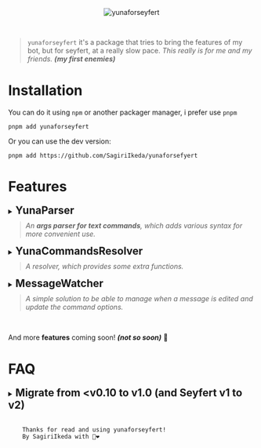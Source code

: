<center>
<img src="https://i.imgur.com/brbipcY.png" alt="yunaforseyfert"  style="max-width: 80%; padding-bottom: 30px"/>
</center>

> ` yunaforseyfert ` it's a package that tries to bring the features of my bot, but for seyfert, at a really slow pace. 
> *This really is for me and my friends. **(my first enemies)***

# Installation 

You can do it using `npm` or another packager manager, i prefer use  `pnpm`

```
pnpm add yunaforseyfert
```

Or you can use the dev version:

```
pnpm add https://github.com/SagiriIkeda/yunaforsefyert
```

# Features

<details>
  <summary>
    <h2 style="display: inline">YunaParser</h2>
    <br/>
    <blockquote style="padding-left:10px;margin-top:10px">
    <i>An <strong>args parser for text commands</strong>,
    which adds various syntax for more convenient use.</i>
    </blockquote>
  </summary>

### Installation

After you install `yunaforseyfert` you need to import `Yuna` like this:

```js
import { Yuna } from "yunaforseyfert";
```

Then, you need to add it as seyfert's default argsParser, as follows:

```js
import { HandleCommand } from "seyfert/lib/commands/handle";
import { Yuna } from "yunaforseyfert";

class YourHandleCommand extends HandleCommand {
    argsParser = Yuna.parser(); // Here are the settings, but that will be explained below
}

// your bot's client
client.setServices({
    handleCommand: YourHandleCommand,
});

```

And now, the magic will begin!

### How this works, and what do?

Let's say you have the following command

```js
const options = {
  first: createStringOption({
    description: "Penguins are life",
    required: true
  }),
  second: createStringOption({
    description: "Do you know i love penguins?",
    required: true
  })
}

@Declare({
  name: 'test',
  description: 'Test command'
})
@Options(options)
export default class TestCommand extends Command {
  async run(ctx: CommandContext<typeof options>) { 
    const { first, second } = ctx.options;

    const embed = new Embed({
        title: "Parsed!",
        fields: [
            {
                name: "First",
                value: first
            },
            {
                name: "Second",
                value: second
            }
        ]
    })

    await ctx.write({
      embeds: [embed]
    });
  }
}
```

The command has two options `first` and `second`, in that order.

For the parser, each word counts as an option, and will be added in the order of the command. That is, if we use the command in the following way:

<img src="https://i.imgur.com/xdpSRIg.png" width="100%" />

`ctx.options` will be return 
```json
{
    "first": "Hellow!",
    "second": "penguin"
}
```

But, if i want to use more than one word?

You can use the following syntax

`"your words"` `'your beutiful sentence'` **\`penguin world\`**

<img src="https://i.imgur.com/Us2zi3V.png" width="100%" />

it will return 

```json
{
    "first": "your words",
    "second": "your beatiful sentence"
}
```
Another case is that the option is the last or only one, in this case it will not be necessary to use "" and all the remaining content will be taken as the option. Example:

<img src="https://i.imgur.com/MayfQbj.png" width="100%" />

#### Named Syntax

**What if I want to use the options in the order I want or need?**

You can use the following syntaxes:

`--option` content

`-option` content

`option:` content

Like this.

<img src="https://i.imgur.com/6olfDEu.png" width="100%" />

Also, if an option is of type `Boolean` , when used with only the `-option` or `--option` syntax with nothing else following it, it will return true. Example:

<img src="https://i.imgur.com/T8JwCdY.png" width="100%" />

```jsonc
{
  "first": "hello",
  "devmode": "true" // will later be converted to true.
}
```

#### Escaping characters

You can escape any special character or syntax, if you need to, using `\`

<img src="https://i.imgur.com/i1SROrV.png" width="100%"/>

this will return:

```json
{
    "first": "hey!",
    "second": "how are you? --second well."
}
```
also this works with 

`"` `'` `\``

`:` `-` `--` *(in named options)*

`/` *(in urls, like https://)*

### Config
The configurations allow changing the behavior of the parser; this is done when using `Yuna.parser` The allowed ones are as follows:

```ts
Yuna.parser({
    /**
     * this only show console.log with the options parsed.
     * @default false */
    logResult: false,
    /** syntaxes enabled */
    syntax: {
        /** especify what longText tags you want
         *
         * " => "penguin life"
         *
         * ' => 'beautiful sentence'
         *
         * ` => `Eve『Insomnia』 is a good song`
         *
         * @default 🐧 all enabled
         */
        longTextTags: ['"', "'", "`"],
        /** especify what named syntax you want
         *
         *  -  => -option content value
         *
         *  -- => --option content value
         *
         *  :  => option: content value
         *
         * @default 🐧 all enabled
         */
        namedOptions: ["-", "--", ":"]
    },

    /**
     * Turning it on can be useful for when once all the options are obtained,
     * the last one can take all the remaining content, ignoring any other syntax.
     * @default {false}
     */
    breakSearchOnConsumeAllOptions: false,

    /**
     * Limit that you can't use named syntax "-" and ":" at the same time,
     * but only the first one used, sometimes it's useful to avoid confusion.
     * @default {false}
     */
    useUniqueNamedSyntaxAtSameTime: false,
    /**
    * This disables the use of longTextTags in the last option
    * @default {false}
    */
    disableLongTextTagsInLastOption: false,


    /** Use Yuna's choice resolver instead of the default one, put null if you don't want it,
     * 
     * YunaChoiceResolver allows you to search through choices regardless of case or lowercase, 
     * as well as allowing direct use of an choice's value,
     * and not being forced to use only the name. 
     * 
     * @default enabled
     */
    resolveCommandOptionsChoices: {
        /** Allow you to use the value of a choice directly, not necessarily search by name
         * @default {true}
         */
        canUseDirectlyValue: true;
    };

    /** If the first option is of the 'User' type,
     *  it can be taken as the user to whom the message is replying.
     *  @default {null} (not enabled)
     */
    useRepliedUserAsAnOption: {
        /** need to have the mention enabled (@PING)
         * @default {false}
         */
        requirePing: false;
    };
})
```

**breakSearchOnConsumeAllOptions example**


<img src="https://i.imgur.com/duer8NK.png" width="100%" />

**useUniqueNamedSyntaxAtSameTime example**


<img src="https://i.imgur.com/myHrl9L.png" width="100%" />

**disableLongTextTagsInLastOption example**


<img src="https://i.imgur.com/2BNIBIx.png" width="100%" />


**useRepliedUserAsAnOption**

> Suppose we have a command with two options, `user` and `message`. As long as we have the `useRepliedUserAsAnOption` option set, the `user` option will be taken as the user to whom the message is replying, and the other options (if any) will be used normally in the message. In case you are not replying to any message `user` will have to be specified in the message, as it is normally. Example:

**replying example**


<img src="https://i.imgur.com/7aujz0w.png" width="100%" />

**not replying example**


<img src="https://i.imgur.com/llpFwE9.png" width="100%" />

Also, if necessary, each command can use a specific configuration. For this, you can use the `@DeclareParserConfig` decorator

```js
import { DeclareParserConfig } from "yunaforseyfert";

const options = {
    first: createStringOption({
        description: "first option",
        required: true,
    }),
};

@Declare({
    name: "test",
    description: "with penguins the life is better.",
})
@Options(options)
@DeclareParserConfig({
  // Place your settings here
}) 
export default class TestCommand extends Command {}
```

Also, we provide some recommended configurations `(only one at the moment :] )` for commands such as an Eval.

This can be used as

```js
import { DeclareParserConfig, ParserRecommendedConfig } from "yunaforseyfert";

@DeclareParserConfig(ParserRecommendedConfig.Eval)
```
This will enable **disableLongTextTagsInLastOption** and **breakSearchOnConsumeAll**. Things that I consider necessary in an eval.


### "Demostration" thanks to @justo
<img src="https://i.imgur.com/cRrLoG2.gif" width="100%" />

</details>

<details>

  <summary>
  <h2 style="display: inline">YunaCommandsResolver</h2>
  <br/>

  <blockquote style="padding-left:10px;margin-top:10px">
  <i>A resolver, which provides some extra functions. </i>
  </blockquote>
  </summary>

### Installation

Set `Yuna.resolve` as the default `resolveCommandFromContent` of seyfert, as follows:

```js

import { HandleCommand } from "seyfert/lib/commands/handle";
import { Yuna } from "yunaforseyfert";

class YourHandleCommand extends HandleCommand {

  resolveCommandFromContent = Yuna.resolver({
      /**
       * You need to pass the client in order to prepare the commands that the resolver will use.
      */
      client: this.client,
      /**
       * Event to be emitted each time the commands are prepared.
      */
      afterPrepare: (metadata) => {
          this.client.logger.debug(`Ready to use ${metadata.commands.length} commands !`);
      },
  });

}

yourBotClient.setServices({
  handleCommand: YourHandleCommand,
});
```

After this, you are ready to enjoy the following advantages!

### Case Insensitive

> Ise your commands regardless of case, it will sound stupid in some cases
> 
> But I have seen users try to use them with capital letters. 🐧

### Shortcuts 

Accesses a subcommand or group, without the need to place the parent command. For example, you would normally access it as `music play`, now you can access it directly as `play`.

To configure it in your subcommands, you must use the `@Shortcut` decorator.

```ts
import { Shortcut } from "yunaforseyfert";

@Declare({
    name: "example",
    description: "example subCommand",
})
@Group("penguin")
@Shortcut()
export default class ExampleSubCommand extends SubCommand {
    // ...
}

```
And now it can be accessed directly as `example` without the parent command.

In groups the configuration is as follows, you must add the `shortcut` property as `true` in your group. Example:

```ts
/** ... */
@Groups({
  penguin: {
      defaultDescription: "penguin group",
      shortcut: true,
  }
})
export default class ParentCommand extends Command {}
```

And now the subCommand shown above can also be accessed as `penguin example` without the parent.

### fallbackSubCommand

Used to access a default subcommand, in case one is not found.

Suppose you have the following command structure:

```
- parent
    - sub1
    - group
        - sub
    - sub2
    - sub3
 ```

And the user has tried to use `parent sub4`

since that subcommand does not exist, `sub1` (or another specified one, but by default it will be the first one, from the parent or group) will be used.

It is also useful to use a subcommand without placing its name.

To enable this feature globally, when using `Yuna.resolve`, add the `useFallbackSubCommand` property as `true`. Example:

```ts
Yuna.resolver({
  //...
  useFallbackSubCommand: true,
})
```

### Note

For the correct functioning of the resolver the commands must be prepared, this is done by default after they are all loaded or reloaded. But if you reload a specific Command/SubCommand it is recommended that you reprepare the commands manually, this can be done by:

```ts 
import { Yuna } from "yunaforseyfert"

Yuna.commands.prepare(client /* your bot's client */)
```

It can also be enabled/disabled on a specific parent command using the `@DeclareFallbackSubCommand` decorator as follows:

```ts
import { DeclareFallbackSubCommand } from "yunaforseyfert";
import PrimarySubCommand from "./primary.js"

@Options([PrimarySubCommand, /* ...*/])
@DeclareFallbackSubCommand(PrimarySubCommand) // You must pass the class of the subCommand that will be taken by default, or null to disable this feature.
export default class ParentCommand extends Command {}
```

In a group it is established as follows: 

```ts
import PrimaryGroupSubCommand from "./penguin/primary.js"

/** ... */
@Groups({
  penguin: {
      defaultDescription: "penguin group",
      fallbackSubCommand: PrimaryGroupSubCommand,
  }
})
export default class ParentCommand extends Command {}
```




</details>

<details>

  <summary>
  <h2 style="display: inline">MessageWatcher</h2>
  <br/>
  <blockquote style="padding-left:10px;margin-top:10px">
  <i>A simple solution to be able to manage when a message is edited and update the command options. </i>
  </blockquote>
  </summary>

### Implementation and Usage

You have some ways to use it, use whichever you prefer. They are practically the same.

#### Using the `@Watch` decorator:

```ts
import { Watch } from "yunaforseyfert";

/** ... */
@Options(options)
export default class TestCommand extends Command {
  // example
  @Watch({ time: 100_000  /** 100s */  })
  async run(ctx: CommandContext<typeof options>) {
    ctx.editOrReply({ content: ctx.options.text });
  }
}
```
And now it will be updated every time the message is edited!

##### `@Watch` options 

```ts
@Watch({
  filter(ctx) { return true },
  time: 100_000,
  /** Downtime until the watcher stops. */
  idle: 10_000, 

  // others optionally events

  /**
   * It will be emitted before creating the watcher,
   * if you return `false` it will not be created.
   */
  beforeCreate(ctx) {},

  /** 
   * when the user has removed or used an unrecognized prefix, or changed the command he was using.
    * reason can be: "UnspecifiedPrefix" | "CommandChanged"
  */
  onUsageError(error) { console.log({ error }) },
  /** when there was an error when parsing options */
  onOptionsError(error) { console.log({ error }) },

  onStop(reason) { 
    this.ctx.editOrReply({ content: `watcher stopped by reason: ${reason}` }) 
  },
})
```


#### Using the `createWatcher` function:

```ts
import { createWatcher } from "yunaforseyfert";

// and now use it in your commands in the following way

/** ... */
@Options(options)
export default class TestCommand extends Command {
  // example
  async run(ctx: CommandContext<typeof options>) {
    const msg = await ctx.editOrReply({ content: ctx.options.text });

    // checks that there is a message to be observed
    if(!msg || !ctx.message) return;

    const watcher = createWatcher(ctx, {
      // how long will the watcher last
      time: 100_000,
      // you also have the idle property
    });

    // Find out when the message has changed and get the new options.
    watcher.onChange((options) => {
      msg.edit({ content: options.text });
    });

    // others optionally events
    watcher.onStop((reason) => {
      ctx.write({ content: `watcher stopped by reason: ${reason}` });
    })

    watcher.onOptionsError((error) => console.log({ error }))

    watcher.onUsageError((reason) => console.log({ reason }))

    // to stop a watcher use
    watcher.stop("reason")

  }
}


```

if necessary you can also create a watcher as follows

```ts
createWatcher<typeof options>({
  client, // your client
  command, // used command
  message, // msg
}, { 
  /* options...*/ 
})
```

#### `Yuna.watchers` utils

- **`Yuna.watchers.createController`**

By default all watchers are stored in a `Map`, but if you wanted to you could use a `LimitedCollection` as follows:

```ts
import { LimitedCollection } from "seyfert";

Yuna.watchers.createController({
  client, // your bot's client
  cache: new LimitedCollection( /** your settings */)
})
```
- **`Yuna.watchers.getFromContext`**

Get the list of `watchers` (there may be more than one) associated to a `CommandContext`

```ts
Yuna.watchers.getFromContext(ctx)
```
- **`Yuna.watchers.findInstances`**

Find watchers from a query.

```ts
/** 
 * This method returns the key (id where it is stored) of the watcher, and its instances in an array. 
 * @returns 
 * {
 *  id: string,
 *  instances: MessageWatcher[]
 * }
 * */
Yuna.watchers.findInstances(client, {
  /** query properties */
  userId: ctx.author.id,
  // messageId
  // channelId
  // guildId
  // command {Command | SubCommand}
})

// the query can also be a callback that returns a boolean
Yuna.watchers.findInstances(client, (watcher) => watcher.message.author.id === ctx.author.id)
```

- **`Yuna.watchers.getManyInstances`**

Similar to `findInstances` but this one will filter through all, it is used in the same way, but it will return all matches with the following type:
```ts
{
 id: string,
 instances: MessageWatcher[]
}[]
```

- **`Yuna.watchers.isWatching`**

Use it to know when a `CommandContext` is being observed.

- **`Use example`**

Suppose you want to limit that a user can only have one watcher at a time in your command.

Using the `@Watch` decorator you would do it with the beforeCreate event, and with `createWatcher` before executing that function.  Example with the `beforeCreate`

```ts
@Watch({
  idle: 10_000,
  beforeCreate(ctx) {
    // Get some watcher associated to the user in this command
    const userWatcher = Yuna.watchers.findInstances(ctx.client, {
        userId: ctx.author.id,
        command: this, // this refers to the Command
    });

    // If not, we do not proceed.
    if (!userWatcher) return;
    //From there, get the first MessageWatcher of the previous message (the one we want to stop watching).
    const [watcher] = userWatcher.instances;
    // stop all instances of that message.
    watcher?.stopAll("AnotherInstanceCreated");
  }
})
```

> Also, `Watch` is an alias for `Yuna.watchers` :)


</details>

<br/>

And more **features** coming soon! ***(not so soon)*** 🐧


# FAQ

<details>

  <summary>
  <h2 style="display: inline">Migrate from &lt;v0.10 to v1.0 (and Seyfert v1 to v2)</h2>
  </summary>

The way to set the `argsParser` has changed in `seyfert v2`, it has also changed its name
now it should be done as follows:

  ```diff
- import { YunaParser } from "yunaforseyfert";
- 
- // your bot's client
- new Client({ 
-     commands: {
-         argsParser: YunaParser() // Here are the settings
-     }
- });
+ import { HandleCommand } from "seyfert/lib/commands/handle";
+ import { Yuna } from "yunaforseyfert";
+ 
+ const client = new Client();
+ 
+ class YourHandleCommand extends HandleCommand {
+     argsParser = Yuna.parser(); // Here are the settings
+ }
+ 
+ client.setServices({
+     handleCommand: YourHandleCommand,
+ });
  ```

Also the `enabled` configuration of the `Yuna.parser` has been renamed to `syntax`.
```diff
- YunaParser({
-   enabled: {
-     // ...
-   }
- })
+ Yuna.parser({
+   syntax: {
+     // ...
+   }
+ })
```

</details>
<br/>


```
    Thanks for read and using yunaforseyfert!
    By SagiriIkeda with 🐧❤️
```

